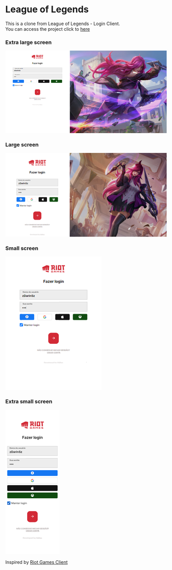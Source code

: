 # League of Legends

This is a clone from League of Legends - Login Client.  
You can access the project click to [here](https://capable-starlight-c1096d.netlify.app/)

### Extra large screen
![](./docs/images/xl.png)

### Large screen
![](./docs/images/lg.png)

### Small screen
![](./docs/images/sm.png)

### Extra small screen
![](./docs/images/xs.png)

Inspired by [Riot Games Client](https://www.riotgames.com/en)
